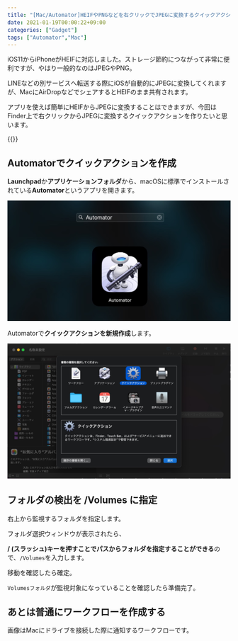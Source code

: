 ```yaml
---
title: "[Mac/Automator]HEIFやPNGなどを右クリックでJPEGに変換するクイックアクション"
date: 2021-01-19T00:00:22+09:00
categories: ["Gadget"]
tags: ["Automator","Mac"]
---
```


iOS11からiPhoneがHEIFに対応しました。ストレージ節約につながって非常に便利ですが、やはり一般的なのはJPEGやPNG。

LINEなどの別サービスへ転送する際にiOSが自動的にJPEGに変換してくれますが、MacにAirDropなどでシェアするとHEIFのまま共有されます。

アプリを使えば簡単にHEIFからJPEGに変換することはできますが、今回はFinder上で右クリックからJPEGに変換するクイックアクションを作りたいと思います。

{{<ad>}}

## Automatorでクイックアクションを作成

**Launchpad**か**アプリケーションフォルダ**から、macOSに標準でインストールされている<b>Automator</b>というアプリを開きます。

![](../../../images/launchpad-automator.jpg)

Automatorで<b>クイックアクションを新規作成</b>します。

![](../../../images/automator-rightclick-convert-jpg-1.jpg)

## フォルダの検出を /Volumes に指定

右上から監視するフォルダを指定します。



フォルダ選択ウィンドウが表示されたら、



<b>/ (スラッシュ)キーを押すことでパスからフォルダを指定することができる</b>ので、`/Volumes`を入力します。



移動を確認したら確定。



`Volumesフォルダ`が監視対象になっていることを確認したら準備完了。



## あとは普通にワークフローを作成する

画像はMacにドライブを接続した際に通知するワークフローです。

